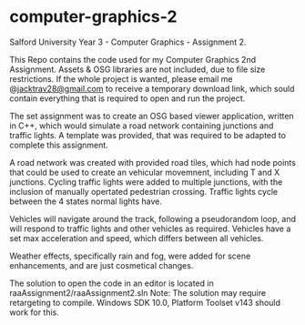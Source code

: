 # computer-graphics-2
Salford University Year 3 - Computer Graphics - Assignment 2. 
 
This Repo contains the code used for my Computer Graphics 2nd Assignment. Assets & OSG libraries are not included, due to file size restrictions. If the whole project is wanted, please email me @jacktrav28@gmail.com to receive a temporary download link, which sould contain everything that is required to open and run the project. 

The set assignment was to create an OSG based viewer application, written in C++, which would simulate a road network containing junctions and traffic lights. A template was provided, that was required to be adapted to complete this assignment. 

A road network was created with provided road tiles, which had node points that could be used to create an vehicular movemnent, including T and X junctions. Cycling traffic lights were added to multiple junctions, with the inclusion of manually opertated pedestrian crossing. Traffic lights cycle between the 4 states normal lights have. 

Vehicles will navigate around the track, following a pseudorandom loop, and will respond to traffic lights and other vehicles as required. Vehicles have a set max acceleration and speed, which differs between all vehicles.

Weather effects, specifically rain and fog, were added for scene enhancements, and are just cosmetical changes. 

The solution to open the code in an editor is located in raaAssignment2/raaAssignment2.sln Note: The solution may require retargeting to compile. Windows SDK 10.0, Platform Toolset v143 should work for this.

